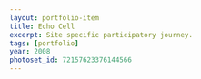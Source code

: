 ```yaml
---
layout: portfolio-item
title: Echo Cell
excerpt: Site specific participatory journey.
tags: [portfolio]
year: 2008
photoset_id: 72157623376144566
---
```

